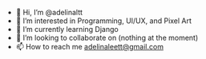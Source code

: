 - 👋 Hi, I’m @adelinaltt
- 👀 I’m interested in Programming, UI/UX, and Pixel Art
- 🌱 I’m currently learning Django
- 💞️ I’m looking to collaborate on (nothing at the moment)
- 📫 How to reach me adelinaleett@gmail.com

<!---
adelinaltt/adelinaltt is a ✨ special ✨ repository because its `README.md` (this file) appears on your GitHub profile.
You can click the Preview link to take a look at your changes.
--->
